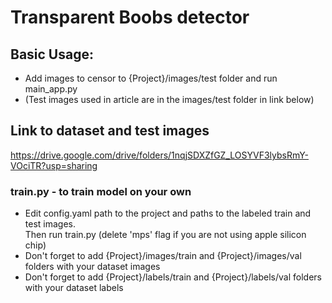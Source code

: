 # Transparent Boobs detector
## Basic Usage:
- Add images to censor to {Project}/images/test folder and run main_app.py
- (Test images used in article are in the images/test folder in link below)

## Link to dataset and test images
https://drive.google.com/drive/folders/1nqjSDXZfGZ_LOSYVF3lybsRmY-VOciTR?usp=sharing


### train.py - to train model on your own
- Edit config.yaml path to the project and paths to the labeled train and test images. \
Then run train.py (delete 'mps' flag if you are not using apple silicon chip)
- Don't forget to add {Project}/images/train and {Project}/images/val folders with your dataset images
- Don't forget to add {Project}/labels/train and {Project}/labels/val folders with your dataset labels
